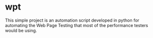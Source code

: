 # wpt
This simple project is an automation script developed in python for automating the Web Page Testing that most of the performance testers would be using.
